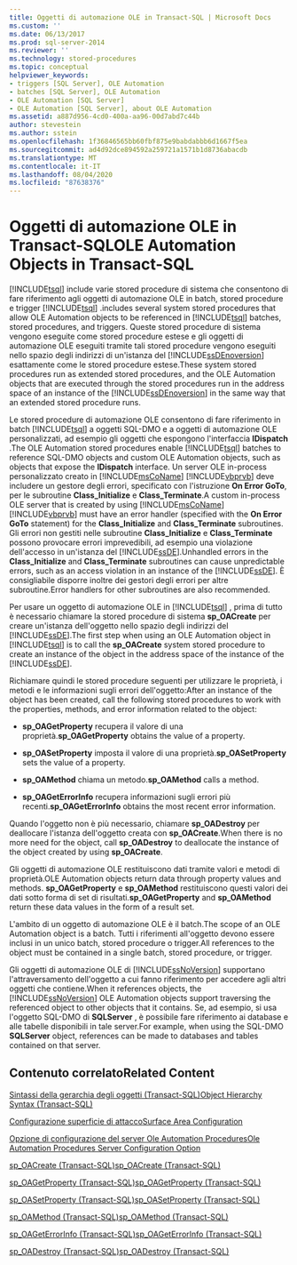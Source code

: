 ```yaml
---
title: Oggetti di automazione OLE in Transact-SQL | Microsoft Docs
ms.custom: ''
ms.date: 06/13/2017
ms.prod: sql-server-2014
ms.reviewer: ''
ms.technology: stored-procedures
ms.topic: conceptual
helpviewer_keywords:
- triggers [SQL Server], OLE Automation
- batches [SQL Server], OLE Automation
- OLE Automation [SQL Server]
- OLE Automation [SQL Server], about OLE Automation
ms.assetid: a887d956-4cd0-400a-aa96-00d7abd7c44b
author: stevestein
ms.author: sstein
ms.openlocfilehash: 1f36846565bb60fbf875e9babdabbb6d1667f5ea
ms.sourcegitcommit: ad4d92dce894592a259721a1571b1d8736abacdb
ms.translationtype: MT
ms.contentlocale: it-IT
ms.lasthandoff: 08/04/2020
ms.locfileid: "87638376"
---
```

# <a name="ole-automation-objects-in-transact-sql"></a><span data-ttu-id="ae5d6-102">Oggetti di automazione OLE in Transact-SQL</span><span class="sxs-lookup"><span data-stu-id="ae5d6-102">OLE Automation Objects in Transact-SQL</span></span>
  [!INCLUDE[tsql](../../includes/tsql-md.md)] <span data-ttu-id="ae5d6-103">include varie stored procedure di sistema che consentono di fare riferimento agli oggetti di automazione OLE in batch, stored procedure e trigger [!INCLUDE[tsql](../../includes/tsql-md.md)] .</span><span class="sxs-lookup"><span data-stu-id="ae5d6-103">includes several system stored procedures that allow OLE Automation objects to be referenced in [!INCLUDE[tsql](../../includes/tsql-md.md)] batches, stored procedures, and triggers.</span></span> <span data-ttu-id="ae5d6-104">Queste stored procedure di sistema vengono eseguite come stored procedure estese e gli oggetti di automazione OLE eseguiti tramite tali stored procedure vengono eseguiti nello spazio degli indirizzi di un'istanza del [!INCLUDE[ssDEnoversion](../../includes/ssdenoversion-md.md)] esattamente come le stored procedure estese.</span><span class="sxs-lookup"><span data-stu-id="ae5d6-104">These system stored procedures run as extended stored procedures, and the OLE Automation objects that are executed through the stored procedures run in the address space of an instance of the [!INCLUDE[ssDEnoversion](../../includes/ssdenoversion-md.md)] in the same way that an extended stored procedure runs.</span></span>  
  
 <span data-ttu-id="ae5d6-105">Le stored procedure di automazione OLE consentono di fare riferimento in batch [!INCLUDE[tsql](../../includes/tsql-md.md)] a oggetti SQL-DMO e a oggetti di automazione OLE personalizzati, ad esempio gli oggetti che espongono l'interfaccia **IDispatch** .</span><span class="sxs-lookup"><span data-stu-id="ae5d6-105">The OLE Automation stored procedures enable [!INCLUDE[tsql](../../includes/tsql-md.md)] batches to reference SQL-DMO objects and custom OLE Automation objects, such as objects that expose the **IDispatch** interface.</span></span> <span data-ttu-id="ae5d6-106">Un server OLE in-process personalizzato creato in [!INCLUDE[msCoName](../../includes/msconame-md.md)] [!INCLUDE[vbprvb](../../includes/vbprvb-md.md)] deve includere un gestore degli errori, specificato con l'istruzione **On Error GoTo**, per le subroutine **Class_Initialize** e **Class_Terminate**.</span><span class="sxs-lookup"><span data-stu-id="ae5d6-106">A custom in-process OLE server that is created by using [!INCLUDE[msCoName](../../includes/msconame-md.md)] [!INCLUDE[vbprvb](../../includes/vbprvb-md.md)] must have an error handler (specified with the **On Error GoTo** statement) for the **Class_Initialize** and **Class_Terminate** subroutines.</span></span> <span data-ttu-id="ae5d6-107">Gli errori non gestiti nelle subroutine **Class_Initialize** e **Class_Terminate** possono provocare errori imprevedibili, ad esempio una violazione dell'accesso in un'istanza del [!INCLUDE[ssDE](../../includes/ssde-md.md)].</span><span class="sxs-lookup"><span data-stu-id="ae5d6-107">Unhandled errors in the **Class_Initialize** and **Class_Terminate** subroutines can cause unpredictable errors, such as an access violation in an instance of the [!INCLUDE[ssDE](../../includes/ssde-md.md)].</span></span> <span data-ttu-id="ae5d6-108">È consigliabile disporre inoltre dei gestori degli errori per altre subroutine.</span><span class="sxs-lookup"><span data-stu-id="ae5d6-108">Error handlers for other subroutines are also recommended.</span></span>  
  
 <span data-ttu-id="ae5d6-109">Per usare un oggetto di automazione OLE in [!INCLUDE[tsql](../../includes/tsql-md.md)] , prima di tutto è necessario chiamare la stored procedure di sistema **sp_OACreate** per creare un'istanza dell'oggetto nello spazio degli indirizzi del [!INCLUDE[ssDE](../../includes/ssde-md.md)].</span><span class="sxs-lookup"><span data-stu-id="ae5d6-109">The first step when using an OLE Automation object in [!INCLUDE[tsql](../../includes/tsql-md.md)] is to call the **sp_OACreate** system stored procedure to create an instance of the object in the address space of the instance of the [!INCLUDE[ssDE](../../includes/ssde-md.md)].</span></span>  
  
 <span data-ttu-id="ae5d6-110">Richiamare quindi le stored procedure seguenti per utilizzare le proprietà, i metodi e le informazioni sugli errori dell'oggetto:</span><span class="sxs-lookup"><span data-stu-id="ae5d6-110">After an instance of the object has been created, call the following stored procedures to work with the properties, methods, and error information related to the object:</span></span>  
  
-   <span data-ttu-id="ae5d6-111">**sp_OAGetProperty** recupera il valore di una proprietà.</span><span class="sxs-lookup"><span data-stu-id="ae5d6-111">**sp_OAGetProperty** obtains the value of a property.</span></span>  
  
-   <span data-ttu-id="ae5d6-112">**sp_OASetProperty** imposta il valore di una proprietà.</span><span class="sxs-lookup"><span data-stu-id="ae5d6-112">**sp_OASetProperty** sets the value of a property.</span></span>  
  
-   <span data-ttu-id="ae5d6-113">**sp_OAMethod** chiama un metodo.</span><span class="sxs-lookup"><span data-stu-id="ae5d6-113">**sp_OAMethod** calls a method.</span></span>  
  
-   <span data-ttu-id="ae5d6-114">**sp_OAGetErrorInfo** recupera informazioni sugli errori più recenti.</span><span class="sxs-lookup"><span data-stu-id="ae5d6-114">**sp_OAGetErrorInfo** obtains the most recent error information.</span></span>  
  
 <span data-ttu-id="ae5d6-115">Quando l'oggetto non è più necessario, chiamare **sp_OADestroy** per deallocare l'istanza dell'oggetto creata con **sp_OACreate**.</span><span class="sxs-lookup"><span data-stu-id="ae5d6-115">When there is no more need for the object, call **sp_OADestroy** to deallocate the instance of the object created by using **sp_OACreate**.</span></span>  
  
 <span data-ttu-id="ae5d6-116">Gli oggetti di automazione OLE restituiscono dati tramite valori e metodi di proprietà.</span><span class="sxs-lookup"><span data-stu-id="ae5d6-116">OLE Automation objects return data through property values and methods.</span></span> <span data-ttu-id="ae5d6-117">**sp_OAGetProperty** e **sp_OAMethod** restituiscono questi valori dei dati sotto forma di set di risultati.</span><span class="sxs-lookup"><span data-stu-id="ae5d6-117">**sp_OAGetProperty** and **sp_OAMethod** return these data values in the form of a result set.</span></span>  
  
 <span data-ttu-id="ae5d6-118">L'ambito di un oggetto di automazione OLE è il batch.</span><span class="sxs-lookup"><span data-stu-id="ae5d6-118">The scope of an OLE Automation object is a batch.</span></span> <span data-ttu-id="ae5d6-119">Tutti i riferimenti all'oggetto devono essere inclusi in un unico batch, stored procedure o trigger.</span><span class="sxs-lookup"><span data-stu-id="ae5d6-119">All references to the object must be contained in a single batch, stored procedure, or trigger.</span></span>  
  
 <span data-ttu-id="ae5d6-120">Gli oggetti di automazione OLE di [!INCLUDE[ssNoVersion](../../includes/ssnoversion-md.md)] supportano l'attraversamento dell'oggetto a cui fanno riferimento per accedere agli altri oggetti che contiene.</span><span class="sxs-lookup"><span data-stu-id="ae5d6-120">When it references objects, the [!INCLUDE[ssNoVersion](../../includes/ssnoversion-md.md)] OLE Automation objects support traversing the referenced object to other objects that it contains.</span></span> <span data-ttu-id="ae5d6-121">Se, ad esempio, si usa l'oggetto SQL-DMO di **SQLServer** , è possibile fare riferimento ai database e alle tabelle disponibili in tale server.</span><span class="sxs-lookup"><span data-stu-id="ae5d6-121">For example, when using the SQL-DMO **SQLServer** object, references can be made to databases and tables contained on that server.</span></span>  
  
## <a name="related-content"></a><span data-ttu-id="ae5d6-122">Contenuto correlato</span><span class="sxs-lookup"><span data-stu-id="ae5d6-122">Related Content</span></span>  
 [<span data-ttu-id="ae5d6-123">Sintassi della gerarchia degli oggetti &#40;Transact-SQL&#41;</span><span class="sxs-lookup"><span data-stu-id="ae5d6-123">Object Hierarchy Syntax &#40;Transact-SQL&#41;</span></span>](/sql/relational-databases/system-stored-procedures/object-hierarchy-syntax-transact-sql)  
  
 [<span data-ttu-id="ae5d6-124">Configurazione superficie di attacco</span><span class="sxs-lookup"><span data-stu-id="ae5d6-124">Surface Area Configuration</span></span>](../security/surface-area-configuration.md)  
  
 [<span data-ttu-id="ae5d6-125">Opzione di configurazione del server Ole Automation Procedures</span><span class="sxs-lookup"><span data-stu-id="ae5d6-125">Ole Automation Procedures Server Configuration Option</span></span>](../../database-engine/configure-windows/ole-automation-procedures-server-configuration-option.md)  
  
 [<span data-ttu-id="ae5d6-126">sp_OACreate &#40;Transact-SQL&#41;</span><span class="sxs-lookup"><span data-stu-id="ae5d6-126">sp_OACreate &#40;Transact-SQL&#41;</span></span>](/sql/relational-databases/system-stored-procedures/sp-oacreate-transact-sql)  
  
 [<span data-ttu-id="ae5d6-127">sp_OAGetProperty &#40;Transact-SQL&#41;</span><span class="sxs-lookup"><span data-stu-id="ae5d6-127">sp_OAGetProperty &#40;Transact-SQL&#41;</span></span>](/sql/relational-databases/system-stored-procedures/sp-oagetproperty-transact-sql)  
  
 [<span data-ttu-id="ae5d6-128">sp_OASetProperty &#40;Transact-SQL&#41;</span><span class="sxs-lookup"><span data-stu-id="ae5d6-128">sp_OASetProperty &#40;Transact-SQL&#41;</span></span>](/sql/relational-databases/system-stored-procedures/sp-oasetproperty-transact-sql)  
  
 [<span data-ttu-id="ae5d6-129">sp_OAMethod &#40;Transact-SQL&#41;</span><span class="sxs-lookup"><span data-stu-id="ae5d6-129">sp_OAMethod &#40;Transact-SQL&#41;</span></span>](/sql/relational-databases/system-stored-procedures/sp-oamethod-transact-sql)  
  
 [<span data-ttu-id="ae5d6-130">sp_OAGetErrorInfo &#40;Transact-SQL&#41;</span><span class="sxs-lookup"><span data-stu-id="ae5d6-130">sp_OAGetErrorInfo &#40;Transact-SQL&#41;</span></span>](/sql/relational-databases/system-stored-procedures/sp-oageterrorinfo-transact-sql)  
  
 [<span data-ttu-id="ae5d6-131">sp_OADestroy &#40;Transact-SQL&#41;</span><span class="sxs-lookup"><span data-stu-id="ae5d6-131">sp_OADestroy &#40;Transact-SQL&#41;</span></span>](/sql/relational-databases/system-stored-procedures/sp-oadestroy-transact-sql)  
  
  
